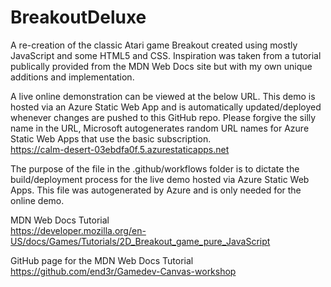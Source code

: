 # BreakoutDeluxe
A re-creation of the classic Atari game Breakout created using mostly JavaScript and some HTML5 and CSS. Inspiration was taken from a tutorial publically provided from the MDN Web Docs site but with my own unique additions and implementation.

A live online demonstration can be viewed at the below URL.
This demo is hosted via an Azure Static Web App and is automatically updated/deployed whenever changes are pushed to this GitHub repo.
Please forgive the silly name in the URL, Microsoft autogenerates random URL names for Azure Static Web Apps that use the basic subscription.<br/>
https://calm-desert-03ebdfa0f.5.azurestaticapps.net

The purpose of the file in the .github/workflows folder is to dictate the build/deployment process for the live demo hosted via Azure Static Web Apps.
This file was autogenerated by Azure and is only needed for the online demo.

MDN Web Docs Tutorial<br/>
https://developer.mozilla.org/en-US/docs/Games/Tutorials/2D_Breakout_game_pure_JavaScript

GitHub page for the MDN Web Docs Tutorial<br/>
https://github.com/end3r/Gamedev-Canvas-workshop
